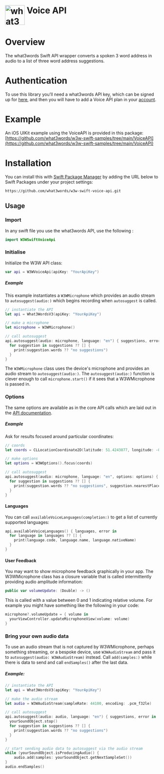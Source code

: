 # <img valign='top' src="https://what3words.com/assets/images/w3w_square_red.png" width="64" height="64" alt="what3words">&nbsp;Voice API


# Overview

The what3words Swift API wrapper converts a spoken 3 word address in audio to a list of three word address suggestions.

# Authentication

To use this library you’ll need a what3words API key, which can be signed up for [here](https://what3words.com/select-plan), and then you will have to add a Voice API plan in your [account](https://accounts.what3words.com/billing).

# Example

An iOS UIKit example using the VoiceAPI is provided in this package: [https://github.com/what3words/w3w-swift-samples/tree/main/VoiceAPI](https://github.com/what3words/w3w-swift-samples/tree/main/VoiceAPI)

# Installation

You can install this with [Swift Package Manager](https://developer.apple.com/documentation/xcode/adding_package_dependencies_to_your_app) by adding the URL below to Swift Packages under your project settings:

```
https://github.com/what3words/w3w-swift-voice-api.git
```

## Usage

### Import

In any swift file you use the what3words API, use the following :

```swift
import W3WSwiftVoiceApi
```

### Initialise

Initialize the W3W API class:

```swift
var api = W3WVoiceApi(apiKey: "YourApiKey")
```

##### Example
This example instantiates a `W3WMicrophone` which provides an audio stream to `autosuggest(audio:)` which begins recording when `autosuggest` is called.

```swift
// instantiate the API
let api = What3WordsV3(apiKey: "YourApiKey")

// make a microphone
let microphone = W3WMicrophone()

// call autosuggest
api.autosuggest(audio: microphone, language: "en") { suggestions, error in
  for suggestion in suggestions ?? [] {
    print(suggestion.words ?? "no suggestions")
  }
}
```


The `W3WMicrophone` class uses the device's microphone and provides an audio stream to `autosuggest(audio:)`.  The `autosuggest(audio:)` function is clever enough to call `microphone.start()` if it sees that a W3WMicrophone is passed in.

### Options

The same options are available as in the core API calls which are laid out in the [API documentation](https://developer.what3words.com/public-api/docs#autosuggest).

##### Example

Ask for results focused around particular coordinates:

```swift
// coords
let coords = CLLocationCoordinate2D(latitude: 51.4243877, longitude: -0.34745)

// make options
let options = W3WOptions().focus(coords)

// call autosuggest
api.autosuggest(audio: microphone, language: "en", options: options) { suggestions, error in
  for suggestion in suggestions ?? [] {
    print(suggestion.words ?? "no suggestions", suggestion.nearestPlace ?? "")
  }
}
```


#### Languages

You can call `availableVoiceLanguages(completion:)` to get a list of currently supported languages:

```Swift
api.availableVoiceLanguages() { languages, error in
  for language in languages ?? [] {
    print(language.code, language.name, language.nativeName)
  }
}

```

#### User Feedback

You may want to show microphone feedback graphically in your app. The W3WMicrophone class has a closure variable that is called intermittently providing audio amplitude information:

```Swift
public var volumeUpdate: (Double) -> ()
```

This is called with a value between 0 and 1 indicating relative volume.  For example you might have something like the following in your code:

```Swift
microphone?.volumeUpdate = { volume in 
  yourViewController.updateMicrophoneView(volume: volume)
}
```

### Bring your own audio data

To use an audio stream that is not captured by W3WMicrophone, perhaps something streaming, or a bespoke device, use `W3WAudioStream` and pass it to `autosuggest(audio: W3WAudioStream)` instead.  Call `add(samples:)` while there is data to send and call `endSamples()` after the last data.

##### Example:

```Swift
// instantiate the API
let api = What3WordsV3(apiKey: "YourApiKey")

// make the audio stream
let audio = W3WAudioStream(sampleRate: 44100, encoding: .pcm_f32le)

// call autosuggest
api.autosuggest(audio: audio, language: "en") { suggestions, error in
  yourSoundObject.stop()
  for suggestion in suggestions ?? [] {
    print(suggestion.words ?? "no suggestions")
  }
}

// start sending audio data to autosuggest via the audio stream
while (yourSoundObject.isProducingAudio() {
	audio.add(samples: yourSoundObject.getNextSampleSet())
}
audio.endSamples()

```
